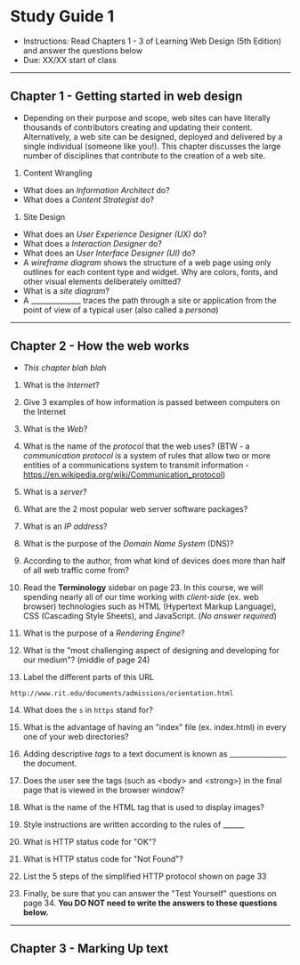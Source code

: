 # Study Guide 1

- Instructions: Read Chapters 1 - 3 of Learning Web Design (5th Edition) and answer the questions below
- Due: XX/XX start of class

<hr>

## Chapter 1 - Getting started in web design
- Depending on their purpose and scope, web sites can have literally thousands of contributors creating and updating their content. Alternatively, a web site can be designed, deployed and delivered by a single individual (someone like you!).  This chapter discusses the large number of disciplines that contribute to the creation of a web site.

1. Content Wrangling

- What does an *Information Architect* do?
- What does a *Content Strategist* do?

1. Site Design
- What does an *User Experience Designer (UX)* do?
- What does a *Interaction Designer* do?
- What does an *User Interface Designer (UI)* do?
- A *wireframe diagram* shows the structure of a web page using only outlines for each content type and widget. Why are colors, fonts, and other visual elements deliberately omitted?
- What is a *site diagram*?
- A ______________ traces the path through a site or application from the point of view of a typical user (also called a *persona*)




<hr>

## Chapter 2 - How the web works

- *This chapter blah blah*

1. What is the *Internet*?

1. Give 3 examples of how information is passed between computers on the Internet

1. What is the *Web*?

1. What is the name of the *protocol* that the web uses? (BTW - a *communication protocol* is a system of rules that allow two or more entities of a communications system to transmit information - https://en.wikipedia.org/wiki/Communication_protocol)

1. What is a *server*?

1. What are the 2 most popular web server software packages?

1. What is an *IP address*?

1. What is the purpose of the *Domain Name System* (DNS)?

1. According to the author, from what kind of devices does more than half of all web traffic come from?

1. Read the **Terminology** sidebar on page 23. In this course, we will spending nearly all of our time working with  *client-side* (ex. web browser) technologies such as HTML (Hypertext Markup Language), CSS (Cascading Style Sheets), and JavaScript. (*No answer required*)

1. What is the purpose of a *Rendering Engine*?

1. What is the "most challenging aspect of designing and developing for our medium"? (middle of page 24)

1. Label the different parts of this URL

`http://www.rit.edu/documents/admissions/orientation.html`

14. What does the `s` in `https` stand for?

1. What is the advantage of having an "index" file (ex. index.html) in every one of your web directories?

1. Adding descriptive *tags* to a text document is known as ________________ the document.

1. Does the user see the tags (such as &lt;body> and &lt;strong>) in the final page that is viewed in the browser window?

1. What is the name of the HTML tag that is used to display images? 

1. Style instructions are written according to the rules of  ______

1. What is HTTP status code for "OK"? 

1. What is HTTP status code for "Not Found"? 

1. List the 5 steps of the simplified HTTP protocol shown on page 33

1. Finally, be sure that you can answer the "Test Yourself" questions on page 34. **You DO NOT need to write the answers to these questions below.**

<hr>

## Chapter 3 - Marking Up text
